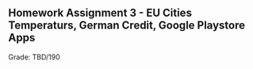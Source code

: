 ## Homework Assignment 3 - EU Cities Temperaturs, German Credit, Google Playstore Apps

Grade: TBD/190
